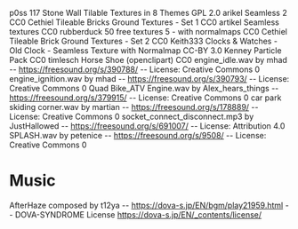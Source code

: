 p0ss	117 Stone Wall Tilable Textures in 8 Themes	GPL 2.0
arikel	Seamless 2	CC0
Cethiel	Tileable Bricks Ground Textures - Set 1	CC0
artikel Seamless textures	CC0
rubberduck	50 free textures 5 - with normalmaps	CC0
Cethiel	Tileable Brick Ground Textures - Set 2	CC0
Keith333	Clocks & Watches - Old Clock - Seamless Texture with Normalmap	CC-BY 3.0
Kenney	Particle Pack	CC0
timlesch	Horse Shoe (openclipart)	CC0
engine_idle.wav by mhad -- https://freesound.org/s/390788/ -- License: Creative Commons 0
engine_ignition.wav by mhad -- https://freesound.org/s/390793/ -- License: Creative Commons 0
Quad Bike_ATV Engine.wav by Alex_hears_things -- https://freesound.org/s/379915/ -- License: Creative Commons 0
car park skiding corner.wav by martian -- https://freesound.org/s/178889/ -- License: Creative Commons 0
socket_connect_disconnect.mp3 by JustHallowed -- https://freesound.org/s/691007/ -- License: Attribution 4.0
SPLASH.wav by petenice -- https://freesound.org/s/9508/ -- License: Creative Commons 0

# Music
AfterHaze composed by t12ya -- https://dova-s.jp/EN/bgm/play21959.html -- DOVA-SYNDROME License https://dova-s.jp/EN/_contents/license/